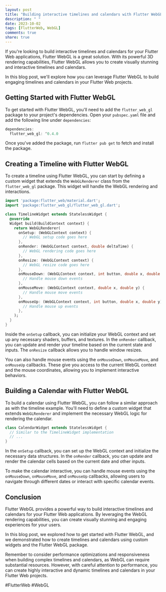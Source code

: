 ```yaml
---
layout: post
title: "Building interactive timelines and calendars with Flutter WebGL on Flutter Web"
description: " "
date: 2023-10-02
tags: [FlutterWeb, WebGL]
comments: true
share: true
---
```


If you're looking to build interactive timelines and calendars for your Flutter Web applications, Flutter WebGL is a great solution. With its powerful 3D rendering capabilities, Flutter WebGL allows you to create visually stunning and interactive timelines and calendars.

In this blog post, we'll explore how you can leverage Flutter WebGL to build engaging timelines and calendars in your Flutter Web projects.

## Getting Started with Flutter WebGL

To get started with Flutter WebGL, you'll need to add the `flutter_web_gl` package to your project's dependencies. Open your `pubspec.yaml` file and add the following line under `dependencies`:

```dart
dependencies:
  flutter_web_gl: ^0.4.0
```

Once you've added the package, run `flutter pub get` to fetch and install the package.

## Creating a Timeline with Flutter WebGL

To create a timeline using Flutter WebGL, you can start by defining a custom widget that extends the `WebGLRenderer` class from the `flutter_web_gl` package. This widget will handle the WebGL rendering and interactions.

```dart
import 'package:flutter_web/material.dart';
import 'package:flutter_web_gl/flutter_web_gl.dart';

class TimelineWidget extends StatelessWidget {
  @override
  Widget build(BuildContext context) {
    return WebGLRenderer(
      onSetup: (WebGLContext context) {
        // WebGL setup code goes here
      },
      onRender: (WebGLContext context, double deltaTime) {
        // WebGL rendering code goes here
      },
      onResize: (WebGLContext context) {
        // WebGL resize code goes here
      },
      onMouseDown: (WebGLContext context, int button, double x, double y) {
        // Handle mouse down events
      },
      onMouseMove: (WebGLContext context, double x, double y) {
        // Handle mouse move events
      },
      onMouseUp: (WebGLContext context, int button, double x, double y) {
        // Handle mouse up events
      },
    );
  }
}
```

Inside the `onSetup` callback, you can initialize your WebGL context and set up any necessary shaders, buffers, and textures. In the `onRender` callback, you can update and render your timeline based on the current state and inputs. The `onResize` callback allows you to handle window resizes.

You can also handle mouse events using the `onMouseDown`, `onMouseMove`, and `onMouseUp` callbacks. These give you access to the current WebGL context and the mouse coordinates, allowing you to implement interactive behaviors.

## Building a Calendar with Flutter WebGL

To build a calendar using Flutter WebGL, you can follow a similar approach as with the timeline example. You'll need to define a custom widget that extends `WebGLRenderer` and implement the necessary WebGL logic for rendering the calendar.

```dart
class CalendarWidget extends StatelessWidget {
  // Similar to the TimelineWidget implementation
  // ...
}
```

In the `onSetup` callback, you can set up the WebGL context and initialize the necessary data structures. In the `onRender` callback, you can update and render the calendar cells based on the current date and other inputs.

To make the calendar interactive, you can handle mouse events using the `onMouseDown`, `onMouseMove`, and `onMouseUp` callbacks, allowing users to navigate through different dates or interact with specific calendar events.

## Conclusion

Flutter WebGL provides a powerful way to build interactive timelines and calendars for your Flutter Web applications. By leveraging the WebGL rendering capabilities, you can create visually stunning and engaging experiences for your users.

In this blog post, we explored how to get started with Flutter WebGL, and we demonstrated how to create timelines and calendars using custom widgets and the Flutter WebGL package.

Remember to consider performance optimizations and responsiveness when building complex timelines and calendars, as WebGL can require substantial resources. However, with careful attention to performance, you can create highly interactive and dynamic timelines and calendars in your Flutter Web projects.

#FlutterWeb #WebGL